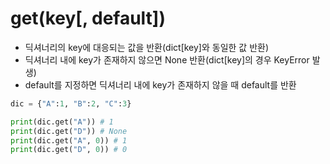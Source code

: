 # get(key[, default])
* 딕셔너리의 key에 대응되는 값을 반환(dict[key]와 동일한 값 반환)
* 딕셔너리 내에 key가 존재하지 않으면 None 반환(dict[key]의 경우 KeyError 발생)
* default를 지정하면 딕셔너리 내에 key가 존재하지 않을 때 default를 반환

```python
dic = {"A":1, "B":2, "C":3}

print(dic.get("A")) # 1
print(dic.get("D")) # None
print(dic.get("A", 0)) # 1
print(dic.get("D", 0)) # 0
```
